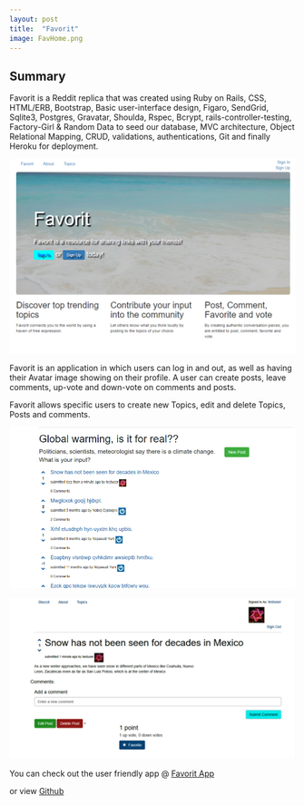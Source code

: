 ```yaml
---
layout: post
title:  "Favorit"
image: FavHome.png
---
```


## Summary
Favorit is a Reddit replica that was created using Ruby on Rails, CSS, HTML/ERB, Bootstrap, Basic user-interface design, Figaro, SendGrid, Sqlite3, Postgres, Gravatar, Shoulda, Rspec, Bcrypt, rails-controller-testing, Factory-Girl & Random Data to seed our database, MVC architecture, Object Relational Mapping, CRUD, validations, authentications, Git and finally Heroku for deployment.

![Favorit Home Page ](/images/FavHome.png)


Favorit is an application in which users can log in and out, as well as having their Avatar image showing on their profile. A user can create posts, leave comments, up-vote and down-vote on comments and posts.

Favorit allows specific users to create new Topics, edit and delete Topics, Posts and comments.

![Posts ](/images/bloccitPostdone.png)

![Comments](/images/bloccitCommentdone.png)

You can check out the user friendly app @
[Favorit App](https://ehayes-favorit.herokuapp.com/)

or view
[Github](https://github.com/ednahayes/bloccit)

